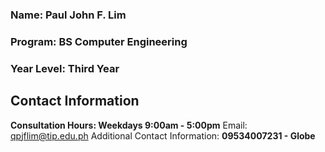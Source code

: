 ### Name: Paul John F. Lim
### Program: BS Computer Engineering
### Year Level: Third Year

## Contact Information
**Consultation Hours: Weekdays 9:00am - 5:00pm**
Email: qpjflim@tip.edu.ph
Additional Contact Information:
**09534007231 - Globe**
